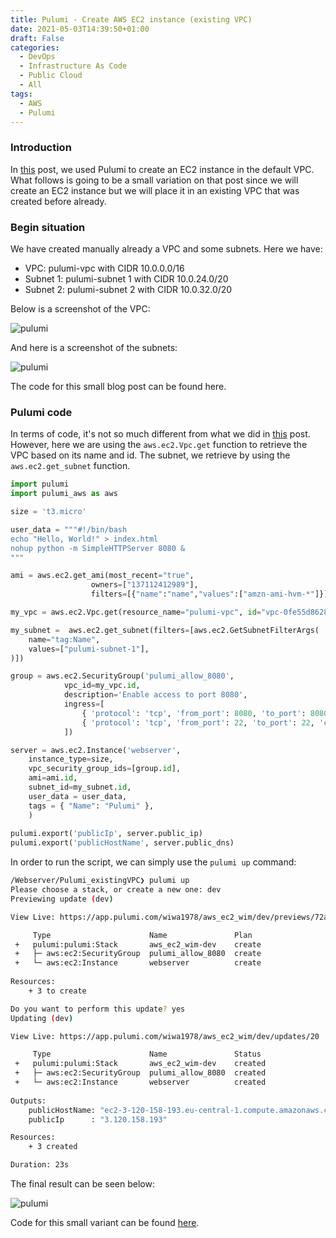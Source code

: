 ```yaml
---
title: Pulumi - Create AWS EC2 instance (existing VPC)
date: 2021-05-03T14:39:50+01:00
draft: False
categories:
  - DevOps
  - Infrastructure As Code
  - Public Cloud
  - All
tags:
  - AWS
  - Pulumi
---
```


### Introduction
In [this](https://blog.wimwauters.com/devops/2021-04-28-pulumi_createec2_defaultvpc/) post, we used Pulumi to create an EC2 instance in the default VPC. What follows is going to be a small variation on that post since we will create an EC2 instance but we will place it in an existing VPC that was created before already.

### Begin situation

We have created manually already a VPC and some subnets. Here we have:

- VPC: pulumi-vpc with CIDR 10.0.0.0/16
- Subnet 1: pulumi-subnet 1 with CIDR 10.0.24.0/20
- Subnet 2: pulumi-subnet 2 with CIDR 10.0.32.0/20

Below is a screenshot of the VPC:

![pulumi](/images/2021-05-03-1.png)

And here is a screenshot of the subnets:

![pulumi](/images/2021-05-03-2.png)

The code for this small blog post can be found here.

### Pulumi code

In terms of code, it's not so much different from what we did in [this](https://blog.wimwauters.com/devops/2021-04-28-pulumi_createec2_defaultvpc/) post. However, here we are using the `aws.ec2.Vpc.get` function to retrieve the VPC based on its name and id. The subnet, we retrieve by using the `aws.ec2.get_subnet` function.

```python
import pulumi
import pulumi_aws as aws

size = 't3.micro'

user_data = """#!/bin/bash
echo "Hello, World!" > index.html
nohup python -m SimpleHTTPServer 8080 &
"""

ami = aws.ec2.get_ami(most_recent="true",
                  owners=["137112412989"],
                  filters=[{"name":"name","values":["amzn-ami-hvm-*"]}])

my_vpc = aws.ec2.Vpc.get(resource_name="pulumi-vpc", id="vpc-0fe55d86283f0705c")

my_subnet =  aws.ec2.get_subnet(filters=[aws.ec2.GetSubnetFilterArgs(
    name="tag:Name",
    values=["pulumi-subnet-1"],
)])

group = aws.ec2.SecurityGroup('pulumi_allow_8080',
            vpc_id=my_vpc.id,
            description='Enable access to port 8080',
            ingress=[
                { 'protocol': 'tcp', 'from_port': 8080, 'to_port': 8080, 'cidr_blocks': ['0.0.0.0/0'] },
                { 'protocol': 'tcp', 'from_port': 22, 'to_port': 22, 'cidr_blocks': ['0.0.0.0/0'] }
            ])

server = aws.ec2.Instance('webserver',
    instance_type=size,
    vpc_security_group_ids=[group.id], 
    ami=ami.id,
    subnet_id=my_subnet.id,
    user_data = user_data,
    tags = { "Name": "Pulumi" },
    )
    
pulumi.export('publicIp', server.public_ip)
pulumi.export('publicHostName', server.public_dns)
```

In order to run the script, we can simply use the `pulumi up` command:

```bash
/Webserver/Pulumi_existingVPC❯ pulumi up 
Please choose a stack, or create a new one: dev
Previewing update (dev)

View Live: https://app.pulumi.com/wiwa1978/aws_ec2_wim/dev/previews/72afd6c3-ba80-44dd-bdc0-05d895d45a28

     Type                      Name               Plan       
 +   pulumi:pulumi:Stack       aws_ec2_wim-dev    create     
 +   ├─ aws:ec2:SecurityGroup  pulumi_allow_8080  create     
 +   └─ aws:ec2:Instance       webserver          create     
 
Resources:
    + 3 to create

Do you want to perform this update? yes
Updating (dev)

View Live: https://app.pulumi.com/wiwa1978/aws_ec2_wim/dev/updates/20

     Type                      Name               Status      
 +   pulumi:pulumi:Stack       aws_ec2_wim-dev    created     
 +   ├─ aws:ec2:SecurityGroup  pulumi_allow_8080  created     
 +   └─ aws:ec2:Instance       webserver          created     
 
Outputs:
    publicHostName: "ec2-3-120-158-193.eu-central-1.compute.amazonaws.com"
    publicIp      : "3.120.158.193"

Resources:
    + 3 created

Duration: 23s
```

The final result can be seen below:

![pulumi](/images/2021-05-03-3.png)

Code for this small variant can be found [here](https://github.com/wiwa1978/blog-hugo-netlify-code/tree/main/InfraAsCode/Webserver/Pulumi_existingVPC).